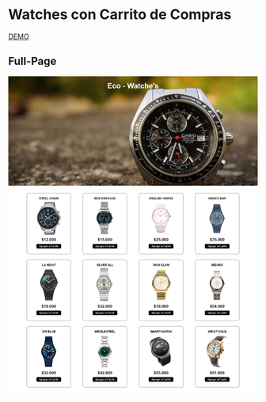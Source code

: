 # Watches con Carrito de Compras


[DEMO](https://watches-carrito2023.netlify.app/)


## Full-Page
<p aling="center">
    <img src="preview.png" alt="">
</p>